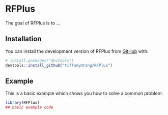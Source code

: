 
# RFPlus

<!-- badges: start -->
<!-- badges: end -->

The goal of RFPlus is to ...

## Installation

You can install the development version of RFPlus from [GitHub](https://github.com/) with:

``` r
# install.packages("devtools")
devtools::install_github("tiffanymtang/RFPlus")
```

## Example

This is a basic example which shows you how to solve a common problem:

``` r
library(RFPlus)
## basic example code
```

